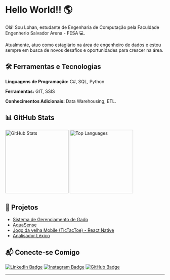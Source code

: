 
# Hello World!! 🌎

Olá! Sou Lohan, estudante de Engenharia de Computação pela Faculdade Engenherio Salvador Arena - FESA 💻.

Atualmente, atuo como estagiário na área de engenheiro de dados e estou sempre em busca de novos desafios e oportunidades para crescer na área.

## 🛠️ Ferramentas e Tecnologias

**Linguagens de Programação:** C#, SQL, Python

**Ferramentas:** GIT, SSIS

**Conhecimentos Adicionais:** Data Warehousing, ETL.

## 📊 GitHub Stats

<div>
  <img src="https://github-readme-stats.vercel.app/api?username=Lohan1303&theme=dark&show_icons=true&count_private=true" alt="GitHub Stats" height="200">
  <img src="https://github-readme-stats.vercel.app/api/top-langs/?username=Lohan1303&theme=dark&show_icons=true&count_private=true" alt="Top Languages" height="200">
</div>

## 🚀 Projetos

- [Sistema de Gerenciamento de Gado](https://github.com/Lohan1303/SistemaGerenciadorGado.git) 
- [AquaSense](https://github.com/Lohan1303/AquaSense.git)
- [Jogo da velha Mobile (TicTacToe) - React Native](https://github.com/Lohan1303/TicTacToe.git)
- [Analisador Léxico]( https://github.com/Lohan1303/analisadorLexico.git)

## 📬 Conecte-se Comigo

[![LinkedIn Badge](https://img.shields.io/badge/LinkedIn-0077B5?style=for-the-badge&logo=linkedin&logoColor=white)](https://www.linkedin.com/in/lohanbatista/)
[![Instagram Badge](https://img.shields.io/badge/Instagram-E4405F?style=for-the-badge&logo=instagram&logoColor=white)](https://www.instagram.com/lohan_b_moreira/)
[![GitHub Badge](https://img.shields.io/badge/GitHub-100000?style=for-the-badge&logo=github&logoColor=white)](https://github.com/Lohan1303)

---

